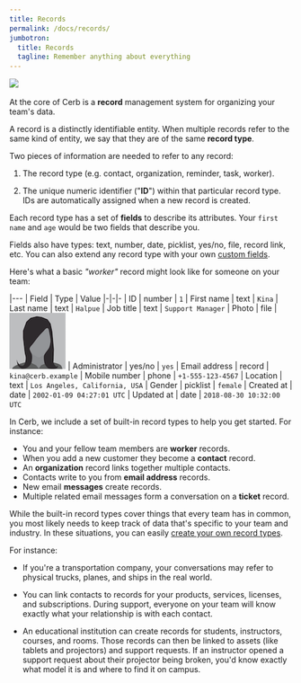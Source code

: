 ```yaml
---
title: Records
permalink: /docs/records/
jumbotron:
  title: Records
  tagline: Remember anything about everything
---
```


<div class="cerb-screenshot">
<img src="/assets/images/guides/records/custom-records/custom-records.png" class="screenshot">
</div>

At the core of Cerb is a **record** management system for organizing your team's data.

A record is a distinctly identifiable entity. When multiple records refer to the same kind of entity, we say that they are of the same **record type**.

Two pieces of information are needed to refer to any record:

1. The record type (e.g. contact, organization, reminder, task, worker).

1. The unique numeric identifier ("**ID**") within that particular record type. IDs are automatically assigned when a new record is created.

Each record type has a set of **fields** to describe its attributes. Your `first name` and `age` would be two fields that describe you.

Fields also have types: text, number, date, picklist, yes/no, file, record link, etc. You can also extend any record type with your own [custom fields](/docs/custom-fields/).

Here's what a basic _"worker"_ record might look like for someone on your team:

|---
| Field | Type | Value
|-|-|-
| ID | number | `1`
| First name | text | `Kina`
| Last name | text | `Halpue`
| Job title | text | `Support Manager`
| Photo | file | <img src="/assets/images/common/avatars/person2.png" class="screenshot">
| Administrator | yes/no | `yes`
| Email address | record | `kina@cerb.example`
| Mobile number | phone | `+1-555-123-4567`
| Location | text | `Los Angeles, California, USA`
| Gender | picklist | `female`
| Created at | date | `2002-01-09 04:27:01 UTC`
| Updated at | date | `2018-08-30 10:32:00 UTC`

In Cerb, we include a set of built-in record types to help you get started. For instance:

* You and your fellow team members are **worker** records.
* When you add a new customer they become a **contact** record.
* An **organization** record links together multiple contacts.
* Contacts write to you from **email address** records.
* New email **messages** create records.
* Multiple related email messages form a conversation on a **ticket** record.

While the built-in record types cover things that every team has in common, you most likely needs to keep track of data that's specific to your team and industry. In these situations, you can easily [create your own record types](/guides/records/custom-records/).

For instance:

* If you're a transportation company, your conversations may refer to physical trucks, planes, and ships in the real world.

* You can link contacts to records for your products, services, licenses, and subscriptions. During support, everyone on your team will know exactly what your relationship is with each contact.

* An educational institution can create records for students, instructors, courses, and rooms. Those records can then be linked to assets (like tablets and projectors) and support requests. If an instructor opened a support request about their projector being broken, you'd know exactly what model it is and where to find it on campus.
